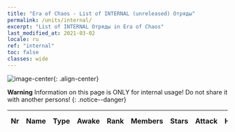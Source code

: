 ```yaml
---
title: "Era of Chaos - List of INTERNAL (unreleased) Отряды"
permalink: /units/internal/
excerpt: "List of INTERNAL Отряды in Era of Chaos"
last_modified_at: 2021-03-02
locale: ru
ref: "internal"
toc: false
classes: wide
---
```

![image-center](/assets/images/units/newunits.png){: .align-center}

**Warning** Information on this page is ONLY for internal usage! Do not share it with another persons!
{: .notice--danger}

  | Nr |         Name        |   Type   | Awake |    Rank   |   Members     |  Stars  |  Attack  |     HP    |  Awaken Name  |
  |:---|:--------------------|:--------:|:-----:|:---------:|:-------------:|:-------:|:--------:|:---------:|:--------------|
